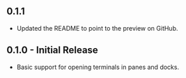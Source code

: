 ## 0.1.1

* Updated the README to point to the preview on GitHub.

## 0.1.0 - Initial Release

* Basic support for opening terminals in panes and docks.
